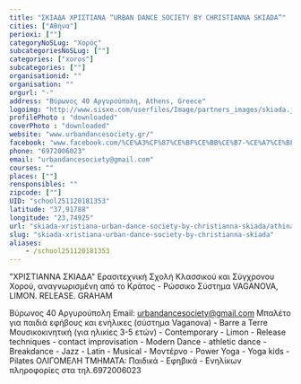 ```yaml
---
title: "ΣΚΙΑΔΑ ΧΡΙΣΤΙΑΝΑ “URBAN DANCE SOCIETY BY CHRISTIANNA SKIADA”"
cities: ["Αθήνα"]
perioxi: [""]
categoryNoSLug: "Χορός"
subcategoriesNoSLug: [""]
categories: ["xoros"]
subcategories: [""]
organisationid: ""
organisation: ""
orgurl: "-"
address: "Βύρωνος 40 Αργυρούπολη, Athens, Greece"
logoimg: "http://www.sisxe.com/userfiles/Image/partners_images/skiada.jpg"
profilePhoto : "downloaded"
coverPhoto : "downloaded"
website: "www.urbandancesociety.gr/"
facebook: "www.facebook.com/%CE%A3%CF%87%CE%BF%CE%BB%CE%B7-%CE%A7%CE%BF%CF%81%CE%BF%CF%85-%CE%A3%CF%85%CE%BB%CE%B2%CE%B9%CE%B1%CF%82-%CE%92%CE%BF%CF%85%CF%83%CE%BF%CF%85%CF%81%CE%B1-352770184764689/"
phone: "6972006023"
email: "urbandancesociety@gmail.com"
courses: ""
places: [""]
rensponsibles: ""
zipcode: [""]
UID: "school251120181353"
latitude: "37,91788"
longitude: "23,74925"
url: "skiada-xristiana-urban-dance-society-by-christianna-skiada/athina/xoros/"
slug: "skiada-xristiana-urban-dance-society-by-christianna-skiada"
aliases:
    - /school251120181353
---
```



&quot;ΧΡΙΣΤΙΑΝΝΑ ΣΚΙΑΔΑ&quot; Ερασιτεχνική Σχολή Κλασσικού και Σύγχρονου Χορού, αναγνωρισμένη από το Κράτος - Ρώσσικο Σύστημα VAGANOVA, LIMON. RELEASE. GRAHAM

Βύρωνος 40 Αργυρούπολη Email: urbandancesociety@gmail.com Μπαλέτο για παιδιά εφήβους και ενήλικες (σύστημα Vaganova) - Barre a Terre Μουσικοκινητική (για ηλικίες 3-5 ετών) - Contemporary - Limon - Release techniques - contact improvisation - Modern Dance - athletic dance - Breakdance - Jazz - Latin - Musical - Μοντέρνο - Power Yoga - Yoga kids - Pilates ΟΛΙΓΟΜΕΛΗ TMHMATA: Παιδικά - Εφηβικά - Ενηλίκων πληροφορίες στα τηλ.6972006023